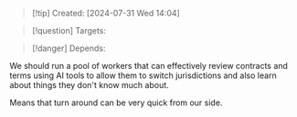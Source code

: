 
>[!tip] Created: [2024-07-31 Wed 14:04]

>[!question] Targets: 

>[!danger] Depends: 

We should run a pool of workers that can effectively review contracts and terms using AI tools to allow them to switch jurisdictions and also learn about things they don't know much about.

Means that turn around can be very quick from our side.